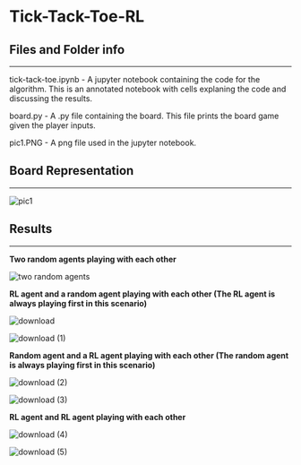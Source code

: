 # Tick-Tack-Toe-RL

## Files and Folder info
************************

tick-tack-toe.ipynb - A jupyter notebook containing the code for the algorithm. This is an annotated notebook with cells explaning the code and discussing the results. 

board.py - A .py file containing the board. This file prints the board game given the player inputs.

pic1.PNG - A png file used in the jupyter notebook.

## Board Representation
***********************

![pic1](https://user-images.githubusercontent.com/85404022/126875031-6b0d59a4-3901-4709-a8d4-6b81db83dcb1.PNG)

## Results
***********
**Two random agents playing with each other**

![two random agents](https://user-images.githubusercontent.com/85404022/126875121-2a83b8a2-7a4f-4add-be22-9e18466b04f9.png)


**RL agent and a random agent playing with each other (The RL agent is always playing first in this scenario)**

![download](https://user-images.githubusercontent.com/85404022/126875135-064b80e9-3812-4d07-8102-390990d2c4d7.png)

![download (1)](https://user-images.githubusercontent.com/85404022/126875146-f61fd3a6-da78-48b6-838d-030fb10518cf.png)


**Random agent and a RL agent playing with each other (The random agent is always playing first in this scenario)**

![download (2)](https://user-images.githubusercontent.com/85404022/126875163-d8e493e7-4987-4313-a0f2-a21d240f14c9.png)

![download (3)](https://user-images.githubusercontent.com/85404022/126875167-7727b1e5-8b82-4de9-b762-738845840d67.png)

**RL agent and RL agent playing with each other**

![download (4)](https://user-images.githubusercontent.com/85404022/126875184-fd14b561-d250-42b8-9bbd-690f1a0c1574.png)

![download (5)](https://user-images.githubusercontent.com/85404022/126875190-d6599370-085c-425d-b471-2a7b738147a2.png)



